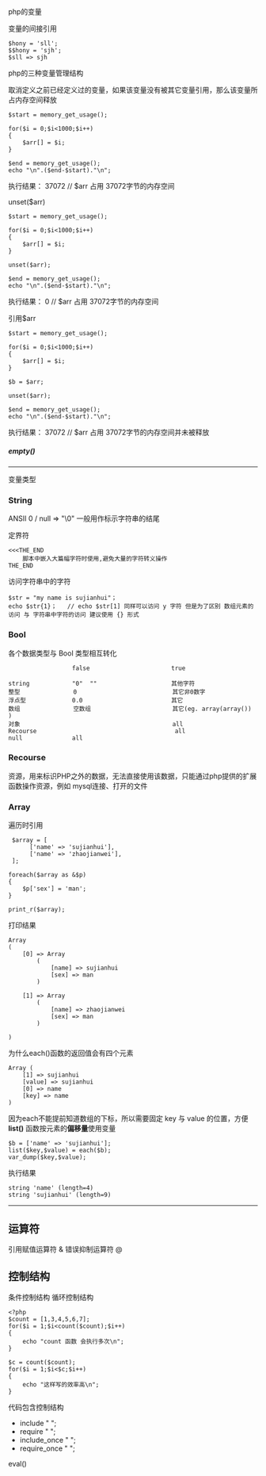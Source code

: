 php的变量

变量的间接引用

	$hony = 'sll';
	$$hony = 'sjh';
	$sll => sjh

php的三种变量管理结构

取消定义之前已经定义过的变量，如果该变量没有被其它变量引用，那么该变量所占内存空间释放

	$start = memory_get_usage();

    for($i = 0;$i<1000;$i++)
    {
        $arr[] = $i;
    }

    $end = memory_get_usage();
    echo "\n".($end-$start)."\n";
	
执行结果：
	37072    // $arr 占用 37072字节的内存空间

unset($arr)

	$start = memory_get_usage();

    for($i = 0;$i<1000;$i++)
    {
        $arr[] = $i;
    }

	unset($arr);

    $end = memory_get_usage();
    echo "\n".($end-$start)."\n";
	
执行结果：
	0       // $arr 占用 37072字节的内存空间	

引用$arr
	
	$start = memory_get_usage();

    for($i = 0;$i<1000;$i++)
    {
        $arr[] = $i;
    }
	
	$b = $arr;

	unset($arr);

    $end = memory_get_usage();
    echo "\n".($end-$start)."\n";
	
执行结果：
	37072    // $arr 占用 37072字节的内存空间并未被释放

##### empty()

----------

变量类型

### String

ANSII 0 /  null => "\0" 一般用作标示字符串的结尾

定界符

	<<<THE_END
		脚本中嵌入大篇幅字符时使用,避免大量的字符转义操作
	THE_END

访问字符串中的字符

	$str = "my name is sujianhui"；
	echo $str{1}；   // echo $str[1] 同样可以访问 y 字符 但是为了区别 数组元素的访问 与 字符串中字符的访问 建议使用 {} 形式


### Bool

各个数据类型与 Bool 类型相互转化

				      false                       true

	string  	      "0"  ""                     其他字符
	整型               0                           其它非0数字
	浮点型             0.0                         其它
    数组               空数组                       其它(eg. array(array()) )
	对象                                           all
	Recourse                                       all
    null              all


### Recourse
	
资源，用来标识PHP之外的数据，无法直接使用该数据，只能通过php提供的扩展函数操作资源，例如 mysql连接、打开的文件

### Array

遍历时引用
	
	 $array = [
          ['name' => 'sujianhui'],
          ['name' => 'zhaojianwei'],
     ];

    foreach($array as &$p)
    {
        $p['sex'] = 'man';
    }

    print_r($array);

打印结果

	Array
	(
	    [0] => Array
	        (
	            [name] => sujianhui
	            [sex] => man
	        )
	
	    [1] => Array
	        (
	            [name] => zhaojianwei
	            [sex] => man
	        )
	
	)


为什么each()函数的返回值会有四个元素

	Array ( 
		[1] => sujianhui
	    [value] => sujianhui 
        [0] => name 
        [key] => name 
    )

因为each不能提前知道数组的下标，所以需要固定 key 与 value 的位置，方便**list()** 函数按元素的**偏移量**使用变量

	$b = ['name' => 'sujianhui'];
    list($key,$value) = each($b);
    var_dump($key,$value);

执行结果

	string 'name' (length=4)
	string 'sujianhui' (length=9)       




----------

## 运算符

引用赋值运算符 &
错误抑制运算符 @

## 控制结构

条件控制结构
循环控制结构
	
	<?php
	$count = [1,3,4,5,6,7];
	for($i = 1;$i<count($count);$i++)
	{
	    echo "count 函数 会执行多次\n";
	}
	
	$c = count($count);
	for($i = 1;$i<$c;$i++)
	{
	    echo "这样写的效率高\n";
	}	

代码包含控制结构

- include " ";
- require " ";
- include_once " ";
- require_once " ";

eval()
	


                           